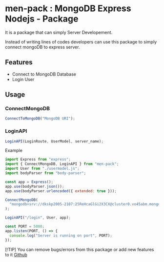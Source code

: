 # men-pack : MongoDB Express Nodejs - Package

It is a package that can simply Server Developement.

Instead of writing lines of codes developers can use this package to simply connect mongoDB to express server.

## Features

- Connect to MongoDB Database
- Login User

## Usage

### ConnectMongoDB

```js
ConnectToMongoDB("MongoDB URI");
```

### LoginAPI

```js
LoginAPI(LoginRoute, UserModel, server_name);
```

Example

```js
import Express from "express";
import { ConnectMongoDB, LoginAPI } from "men-pack";
import User from "./usermodel.js";
import bodyParser from "body-parser";

const app = Express();
app.use(bodyParser.json());
app.use(bodyParser.urlencoded({ extended: true }));

ConnectMongoDB(
  "mongodb+srv://dkskp2005-2107:25ReHcaGlGi2X3CX@cluster0.vo45abm.mongodb.net/?retryWrites=true&w=majority"
);

LoginAPI("/login", User, app);

const PORT = 5000;
app.listen(PORT, () => {
  console.log("Server is running on port", PORT);
});
```

[!TIP]
You can remove bugs/errors from this package or add new features to it [ Github ](https://github.com/dhiraj2105/men-pack)
